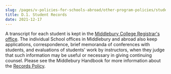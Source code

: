 ```yaml
---
slug: /pages/v-policies-for-schools-abroad/other-program-policies/student-records
title: D.1. Student Records
date: 2021-12-17
---
```


A transcript for each student is kept in the [Middlebury College Registrar's office](http://www.middlebury.edu/offices/academic/records). The individual School offices in Middlebury and abroad also keep applications, correspondence, brief memoranda of conferences with students, and evaluations of students' work by instructors, when they judge that such information may be useful or necessary in giving continuing counsel. Please see the Middlebury Handbook for more information about the [Records Policy](https://www.middlebury.edu/handbook/pages/i-policies-for-all/records).